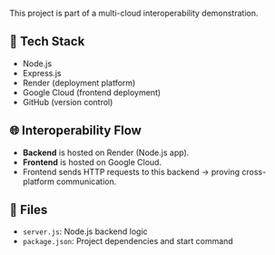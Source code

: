 This project is part of a multi-cloud interoperability demonstration.

## 🔧 Tech Stack
- Node.js
- Express.js
- Render (deployment platform)
- Google Cloud (frontend deployment)
- GitHub (version control)

## 🌐 Interoperability Flow

- **Backend** is hosted on Render (Node.js app).
- **Frontend** is hosted on Google Cloud.
- Frontend sends HTTP requests to this backend → proving cross-platform communication.

## 📁 Files
- `server.js`: Node.js backend logic
- `package.json`: Project dependencies and start command
